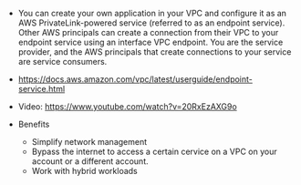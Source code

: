 - You can create your own application in your VPC and configure it as an AWS PrivateLink-powered service (referred to as an endpoint service). Other AWS principals can create a connection from their VPC to your endpoint service using an interface VPC endpoint. You are the service provider, and the AWS principals that create connections to your service are service consumers.
- https://docs.aws.amazon.com/vpc/latest/userguide/endpoint-service.html
- Video:  https://www.youtube.com/watch?v=20RxEzAXG9o



- Benefits
  - Simplify network management 
  - Bypass the internet to access a certain cervice on a VPC on your account or a different account. 
  - Work with hybrid workloads 
  
